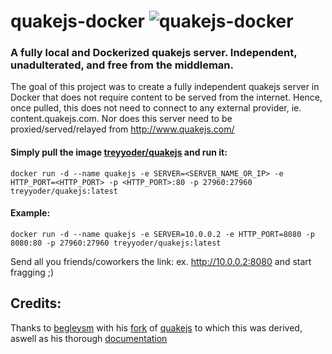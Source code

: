 # quakejs-docker ![quakejs-docker](https://github.com/treyyoder/quakejs-docker/blob/master/quakejs-docker.png?raw=true)
### A fully local and Dockerized quakejs server. Independent, unadulterated, and free from the middleman.  

The goal of this project was to create a fully independent quakejs server in Docker that does not require content to be served from the internet.
Hence, once pulled, this does not need to connect to any external provider, ie. content.quakejs.com. Nor does this server need to be proxied/served/relayed from http://www.quakejs.com/

#### Simply pull the image [treyyoder/quakejs](https://hub.docker.com/r/treyyoder/quakejs) and run it:

```
docker run -d --name quakejs -e SERVER=<SERVER_NAME_OR_IP> -e HTTP_PORT=<HTTP_PORT> -p <HTTP_PORT>:80 -p 27960:27960 treyyoder/quakejs:latest
```

#### Example:

```
docker run -d --name quakejs -e SERVER=10.0.0.2 -e HTTP_PORT=8080 -p 8080:80 -p 27960:27960 treyyoder/quakejs:latest
```

Send all you friends/coworkers the link: ex. http://10.0.0.2:8080 and start fragging ;)

## Credits:

Thanks to [begleysm](https://github.com/begleysm) with his [fork](https://github.com/begleysm/quakejs) of [quakejs](https://github.com/inolen/quakejs) to which this was derived, aswell as his thorough [documentation](https://steamforge.net/wiki/index.php/How_to_setup_a_local_QuakeJS_server_under_Debian_9_or_Debian_10)
